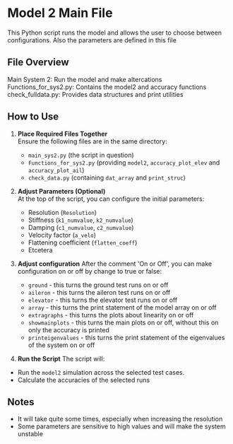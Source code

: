 # Model 2 Main File
This Python script runs the model and allows the user to choose between configurations. Also the parameters are defined in this file
## File Overview
Main System 2:                      Run the model and make altercations
Functions_for_sys2.py:              Contains the model2 and accuracy functions
check_fulldata.py:                  Provides data structures and print utilities


## How to Use
1. **Place Required Files Together**  
   Ensure the following files are in the same directory:
   - `main_sys2.py` (the script in question)
   - `Functions_for_sys2.py` (providing `model2`, `accuracy_plot_elev` and `accuracy_plot_ail`)
   - `check_data.py` (containing `dat_array` and `print_struc`)

2. **Adjust Parameters (Optional)**  
   At the top of the script, you can configure the initial parameters:
   - Resolution (`Resolution`)
   - Stiffness (`k1_numvalue`, `k2_numvalue`)
   - Damping (`c1_numvalue`, `c2_numvalue`)
   - Velocity factor (`a_velo`)
   - Flattening coefficient (`flatten_coeff`)
   - Etcetera

3. **Adjust configuration**
   After the comment 'On or Off', you can make configuration on or off by change to true or false:
   - `ground`              - this turns the ground test runs on or off
   - `aileron`             - this turns the aileron test runs on or off
   - `elevator`            - this turns the elevator test runs on or off
   - `array`               - this turns the print statement of the model array on or off
   - `extragraphs`         - this turns the plots about linearity on or off
   - `showmainplots`       - this turns the main plots on or off, without this on only the accuracy is printed
   - `printeigenvalues`    - this turns the print statement of the eigenvalues of the system on or off

4. **Run the Script**
The script will:
- Run the `model2` simulation across the selected test cases.
- Calculate the accuracies of the selected runs

## Notes
- It will take quite some times, especially when increasing the resolution
- Some parameters are sensitive to high values and will make the system unstable
